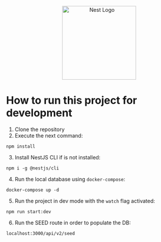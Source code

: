 <p align="center">
  <a href="http://nestjs.com/" target="blank"><img src="https://nestjs.com/img/logo-small.svg" width="200" alt="Nest Logo" /></a>
</p>

# How to run this project for development
1) Clone the repository
2) Execute the next command:
```
npm install
```
3) Install NestJS CLI if is not installed:
```
npm i -g @nestjs/cli
```
4) Run the local database using ```docker-compose```:
```
docker-compose up -d
```
5) Run the project in dev mode with the ```watch``` flag activated:
```
npm run start:dev
```

6) Run the SEED route in order to populate the DB:
```
localhost:3000/api/v2/seed
```